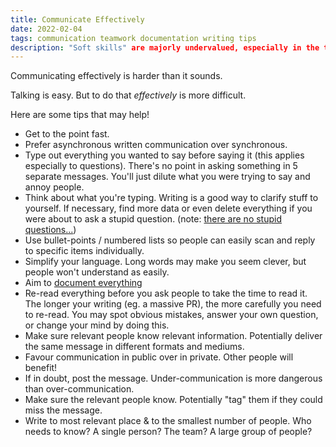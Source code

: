 ```yaml
---
title: Communicate Effectively
date: 2022-02-04
tags: communication teamwork documentation writing tips
description: "Soft skills" are majorly undervalued, especially in the tech world.
---
```


Communicating effectively is harder than it sounds.

Talking is easy. But to do that _effectively_ is more difficult.

Here are some tips that may help!

- Get to the point fast.
- Prefer asynchronous written communication over synchronous.
- Type out everything you wanted to say before saying it (this applies especially to questions). There's no point in asking something in 5 separate messages. You'll just dilute what you were trying to say and annoy people.
- Think about what you're typing. Writing is a good way to clarify stuff to yourself. If necessary, find more data or even delete everything if you were about to ask a stupid question. (note: [there are no stupid questions...](https://wclarke.net/posts/2020-06-27--ask-stupid-questions.html))
- Use bullet-points / numbered lists so people can easily scan and reply to specific items individually.
- Simplify your language. Long words may make you seem clever, but people won't understand as easily.
- Aim to [document everything](https://wclarke.net/posts/2020-03-01--document-everything.html)
- Re-read everything before you ask people to take the time to read it. The longer your writing (eg. a massive PR), the more carefully you need to re-read. You may spot obvious mistakes, answer your own question, or change your mind by doing this.
- Make sure relevant people know relevant information. Potentially deliver the same message in different formats and mediums.
- Favour communication in public over in private. Other people will benefit!
- If in doubt, post the message. Under-communication is more dangerous than over-communication.
- Make sure the relevant people know. Potentially "tag" them if they could miss the message.
- Write to most relevant place & to the smallest number of people. Who needs to know? A single person? The team? A large group of people?
